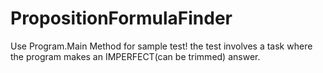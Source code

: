 # PropositionFormulaFinder

Use Program.Main Method for sample test!
the test involves a task where the program makes an IMPERFECT(can be trimmed) answer.

